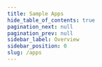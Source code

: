 ```yaml
---
title: Sample Apps
hide_table_of_contents: true
pagination_next: null
pagination_prev: null
sidebar_label: Overview
sidebar_position: 0
slug: /apps
---
```


<grid cols={3}>
  <card
    heading="Address Book"
    href="/apps/address-book"
  />
  <card heading="Macrometa Storefront" href="/apps/macrometa-storefront" />
  <card heading="Book Store (using Cloudflare Workers)" href="/apps/cf-bookstore" />
  <card heading="Credit Card Fraud" href="/apps/credit-card-fraud" />
  <card heading="Crypto Trading Bot" href="/apps/crypto-trading" />
  <card heading="Data Privacy User Management Portal" href="/apps/data-privacy" />
  <card heading="Fashion Store" href="/apps/fashion-store" />
  <card heading="Fleet Management" href="/apps/fleet-management" />
  <card heading="Forever 42" href="/apps/cf-forever42" />
  <card heading="Global Cities Explorer" href="/apps/streamlit-oxford" />
  <card heading="OTT App" href="/apps/ott-app" />
  <card heading="Polling App" href="/apps/jamstack-gatsby" />
  <card heading="Realtime Log Analytics" href="/apps/realtime-log-analytics" />
  <card heading="Realtime Stream ETL" href="/apps/realtime-stream-etl" />
  <card heading="Salesforce - Edge Caching and Data Privacy" href="/apps/data-privacy-sf" />
  <card heading="ToDo App (using CloudFlare Workers and Macrometa GDN)" href="/apps/todo-app-cfworkers" />
</grid>
